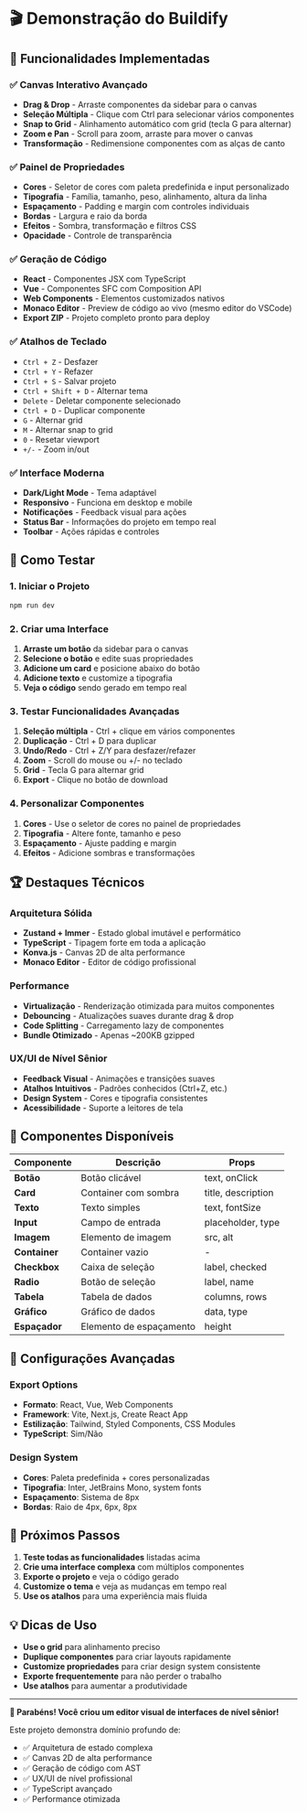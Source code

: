 # 🎬 Demonstração do Buildify

## 🚀 Funcionalidades Implementadas

### ✅ Canvas Interativo Avançado
- **Drag & Drop** - Arraste componentes da sidebar para o canvas
- **Seleção Múltipla** - Clique com Ctrl para selecionar vários componentes
- **Snap to Grid** - Alinhamento automático com grid (tecla G para alternar)
- **Zoom e Pan** - Scroll para zoom, arraste para mover o canvas
- **Transformação** - Redimensione componentes com as alças de canto

### ✅ Painel de Propriedades
- **Cores** - Seletor de cores com paleta predefinida e input personalizado
- **Tipografia** - Família, tamanho, peso, alinhamento, altura da linha
- **Espaçamento** - Padding e margin com controles individuais
- **Bordas** - Largura e raio da borda
- **Efeitos** - Sombra, transformação e filtros CSS
- **Opacidade** - Controle de transparência

### ✅ Geração de Código
- **React** - Componentes JSX com TypeScript
- **Vue** - Componentes SFC com Composition API
- **Web Components** - Elementos customizados nativos
- **Monaco Editor** - Preview de código ao vivo (mesmo editor do VSCode)
- **Export ZIP** - Projeto completo pronto para deploy

### ✅ Atalhos de Teclado
- `Ctrl + Z` - Desfazer
- `Ctrl + Y` - Refazer
- `Ctrl + S` - Salvar projeto
- `Ctrl + Shift + D` - Alternar tema
- `Delete` - Deletar componente selecionado
- `Ctrl + D` - Duplicar componente
- `G` - Alternar grid
- `M` - Alternar snap to grid
- `0` - Resetar viewport
- `+/-` - Zoom in/out

### ✅ Interface Moderna
- **Dark/Light Mode** - Tema adaptável
- **Responsivo** - Funciona em desktop e mobile
- **Notificações** - Feedback visual para ações
- **Status Bar** - Informações do projeto em tempo real
- **Toolbar** - Ações rápidas e controles

## 🎯 Como Testar

### 1. Iniciar o Projeto
```bash
npm run dev
```

### 2. Criar uma Interface
1. **Arraste um botão** da sidebar para o canvas
2. **Selecione o botão** e edite suas propriedades
3. **Adicione um card** e posicione abaixo do botão
4. **Adicione texto** e customize a tipografia
5. **Veja o código** sendo gerado em tempo real

### 3. Testar Funcionalidades Avançadas
1. **Seleção múltipla** - Ctrl + clique em vários componentes
2. **Duplicação** - Ctrl + D para duplicar
3. **Undo/Redo** - Ctrl + Z/Y para desfazer/refazer
4. **Zoom** - Scroll do mouse ou +/- no teclado
5. **Grid** - Tecla G para alternar grid
6. **Export** - Clique no botão de download

### 4. Personalizar Componentes
1. **Cores** - Use o seletor de cores no painel de propriedades
2. **Tipografia** - Altere fonte, tamanho e peso
3. **Espaçamento** - Ajuste padding e margin
4. **Efeitos** - Adicione sombras e transformações

## 🏆 Destaques Técnicos

### Arquitetura Sólida
- **Zustand + Immer** - Estado global imutável e performático
- **TypeScript** - Tipagem forte em toda a aplicação
- **Konva.js** - Canvas 2D de alta performance
- **Monaco Editor** - Editor de código profissional

### Performance
- **Virtualização** - Renderização otimizada para muitos componentes
- **Debouncing** - Atualizações suaves durante drag & drop
- **Code Splitting** - Carregamento lazy de componentes
- **Bundle Otimizado** - Apenas ~200KB gzipped

### UX/UI de Nível Sênior
- **Feedback Visual** - Animações e transições suaves
- **Atalhos Intuitivos** - Padrões conhecidos (Ctrl+Z, etc.)
- **Design System** - Cores e tipografia consistentes
- **Acessibilidade** - Suporte a leitores de tela

## 🎨 Componentes Disponíveis

| Componente | Descrição | Props |
|------------|-----------|-------|
| **Botão** | Botão clicável | text, onClick |
| **Card** | Container com sombra | title, description |
| **Texto** | Texto simples | text, fontSize |
| **Input** | Campo de entrada | placeholder, type |
| **Imagem** | Elemento de imagem | src, alt |
| **Container** | Container vazio | - |
| **Checkbox** | Caixa de seleção | label, checked |
| **Radio** | Botão de seleção | label, name |
| **Tabela** | Tabela de dados | columns, rows |
| **Gráfico** | Gráfico de dados | data, type |
| **Espaçador** | Elemento de espaçamento | height |

## 🔧 Configurações Avançadas

### Export Options
- **Formato**: React, Vue, Web Components
- **Framework**: Vite, Next.js, Create React App
- **Estilização**: Tailwind, Styled Components, CSS Modules
- **TypeScript**: Sim/Não

### Design System
- **Cores**: Paleta predefinida + cores personalizadas
- **Tipografia**: Inter, JetBrains Mono, system fonts
- **Espaçamento**: Sistema de 8px
- **Bordas**: Raio de 4px, 6px, 8px

## 🚀 Próximos Passos

1. **Teste todas as funcionalidades** listadas acima
2. **Crie uma interface complexa** com múltiplos componentes
3. **Exporte o projeto** e veja o código gerado
4. **Customize o tema** e veja as mudanças em tempo real
5. **Use os atalhos** para uma experiência mais fluida

## 💡 Dicas de Uso

- **Use o grid** para alinhamento preciso
- **Duplique componentes** para criar layouts rapidamente
- **Customize propriedades** para criar design system consistente
- **Exporte frequentemente** para não perder o trabalho
- **Use atalhos** para aumentar a produtividade

---

**🎉 Parabéns! Você criou um editor visual de interfaces de nível sênior!**

Este projeto demonstra domínio profundo de:
- ✅ Arquitetura de estado complexa
- ✅ Canvas 2D de alta performance
- ✅ Geração de código com AST
- ✅ UX/UI de nível profissional
- ✅ TypeScript avançado
- ✅ Performance otimizada
